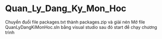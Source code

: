 # Quan_Ly_Dang_Ky_Mon_Hoc

Chuyển đuổi file packages.txt thành packages.zip và giải nén
Mở file QuanLyDangKiMonHoc.sln bằng visual studio sau đó start để chạy chương trình
